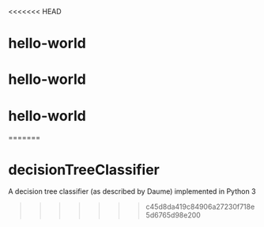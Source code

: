 <<<<<<< HEAD
# hello-world
# hello-world
# hello-world
=======
# decisionTreeClassifier
A decision tree classifier (as described by Daume) implemented in Python 3
>>>>>>> c45d8da419c84906a27230f718e5d6765d98e200
